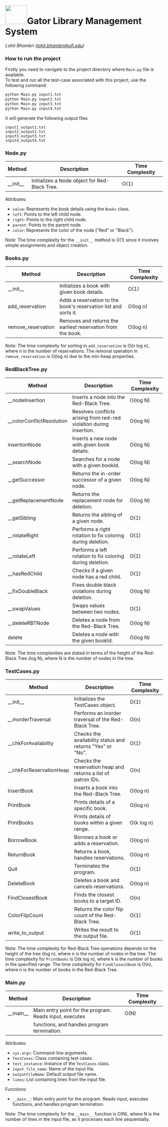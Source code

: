 # <img src= "https://www.wylieisd.net/cms/lib/TX01918453/Centricity/ModuleInstance/113690/large/Groves%20Gator.jpg?rnd=0.336122636839805" width="70" height="60" />Gator Library Management System
<i> Lohit Bhambri (lohit.bhambri@ufl.edu)</i>

### How to run the project
Firstly you need to navigate to the project directory where ```Main.py``` file is
available. <br>
To test and run all the test-case associated with this project, use the following 
command:

```python
python Main.py input1.txt
python Main.py input2.txt
python Main.py input3.txt
python Main.py input4.txt
```

It will generate the following output files
```
input1_output1.txt
input2_output2.txt
input3_output3.txt
input4_output4.txt
```

### Node.py

| Method | Description                                   | Time Complexity |
|--------|-----------------------------------------------|------------------|
| \_\_init\_\_ | Initializes a Node object for Red-Black Tree. | O(1)             |

Attributes:

- `value`: Represents the book details using the `Books` class.
- `left`: Points to the left child node.
- `right`: Points to the right child node.
- `parent`: Points to the parent node.
- `color`: Represents the color of the node ("Red" or "Black").

Note: The time complexity for the `__init__` method is O(1) since it involves simple assignments and object creation.

### Books.py

| Method                   | Description                                          | Time Complexity    |
|--------------------------|------------------------------------------------------|--------------------|
| \_\_init\_\_              | Initializes a book with given book details.         | O(1)               |
| add_reservation          | Adds a reservation to the book's reservation list and sorts it. | O(log n)          |
| remove_reservation       | Removes and returns the earliest reservation from the book. | O(log n)           |

Note: The time complexity for sorting in `add_reservation` is O(n log n), where n is the number of reservations. The removal operation in `remove_reservation` is O(log n) due to the min-heap properties.


### RedBlackTree.py

| Method                 | Description                                          | Time Complexity    |
|------------------------|------------------------------------------------------|---------------------|
| \_\_nodeInsertion      | Inserts a node into the Red-Black Tree.             | O(log N)            |
| \_\_colorConflictResolution | Resolves conflicts arising from red-red violation during insertion. | O(log N)            |
| insertionNode          | Inserts a new node with given book details.         | O(log N)            |
| \_\_searchNode         | Searches for a node with a given bookId.            | O(log N)            |
| \_\_getSuccessor        | Returns the in-order successor of a given node.    | O(log N)            |
| \_\_getReplacementNode  | Returns the replacement node for deletion.          | O(log N)            |
| \_\_getSibling          | Returns the sibling of a given node.                | O(1)                |
| \_\_rotateRight         | Performs a right rotation to fix coloring during deletion. | O(1)                |
| \_\_rotateLeft          | Performs a left rotation to fix coloring during deletion.  | O(1)                |
| \_\_hasRedChild         | Checks if a given node has a red child.             | O(1)                |
| \_\_fixDoubleBlack      | Fixes double black violations during deletion.    | O(log N)            |
| \_\_swapValues          | Swaps values between two nodes.                     | O(1)                |
| \_\_deleteRBTNode       | Deletes a node from the Red-Black Tree.             | O(log N)            |
| delete                 | Deletes a node with the given bookId.              | O(log N)            |

Note: The time complexities are stated in terms of the height of the Red-Black Tree (log N), where N is the number of nodes in the tree.

### TestCases.py

| Method                  | Description                                          | Time Complexity    |
|-------------------------|------------------------------------------------------|---------------------|
| \_\_init\_\_             | Initializes the TestCases object.                   | O(1)                |
| \_\_inorderTraversal    | Performs an inorder traversal of the Red-Black Tree. | O(n)                |
| \_\_chkForAvailability   | Checks the availability status and returns "Yes" or "No". | O(1)              |
| \_\_chkForReservationHeap| Checks the reservation heap and returns a list of patron IDs. | O(n)             |
| InsertBook              | Inserts a book into the Red-Black Tree.              | O(log n)            |
| PrintBook               | Prints details of a specific book.                  | O(log n)            |
| PrintBooks              | Prints details of books within a given range.       | O(k log n)          |
| BorrowBook              | Borrows a book or adds a reservation.                | O(log n)            |
| ReturnBook              | Returns a book, handles reservations.                | O(log n)            |
| Quit                    | Terminates the program.                              | O(1)                |
| DeleteBook              | Deletes a book and cancels reservations.             | O(log n)            |
| FindClosestBook         | Finds the closest books to a target ID.             | O(n)                |
| ColorFlipCount          | Returns the color flip count of the Red-Black Tree.  | O(1)                |
| write_to_output         | Writes the result to the output file.                | O(1)                |

Note: The time complexity for Red-Black Tree operations depends on the height of the tree (log n), where n is the number of nodes in the tree. The time complexity for `PrintBooks` is O(k log n), where k is the number of books in the specified range. The time complexity for `FindClosestBook` is O(n), where n is the number of books in the Red-Black Tree.


### Main.py

| Method          | Description                                             | Time Complexity |
|-----------------|---------------------------------------------------------|------------------|
| \_\_main\_\_    | Main entry point for the program. Reads input, executes  | O(N)             |
|                 | functions, and handles program termination.             |                  |

Attributes:

- `sys.argv`: Command-line arguments.
- `TestCases`: Class containing test cases.
- `test_instance`: Instance of the `TestCases` class.
- `input_file_name`: Name of the input file.
- `outputFileName`: Default output file name.
- `lines`: List containing lines from the input file.

Functions:

- `__main__`: Main entry point for the program. Reads input, executes functions, and handles program termination.

Note: The time complexity for the `__main__` function is O(N), where N is the number of lines in the input file, as it processes each line sequentially.
